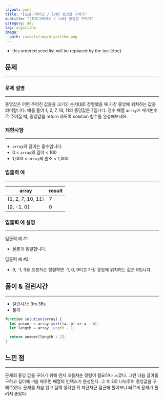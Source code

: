 ```yaml
---
layout: post
title: "[프로그래머스 / lv0] 중앙값 구하기"
subtitle: "[프로그래머스 / lv0] 중앙값 구하기"
category: dev
tag: algorithm
image:
  path: /assets/img/algorithm.png
---
```


<!-- prettier-ignore -->
* this ordered seed list will be replaced by the toc
{:toc}

## 문제

---

### **문제 설명**

---

중앙값은 어떤 주어진 값들을 크기의 순서대로 정렬했을 때 가장 중앙에 위치하는 값을 의미합니다. 예를 들어 1, 2, 7, 10, 11의 중앙값은 7입니다. 정수 배열 `array`가 매개변수로 주어질 때, 중앙값을 return 하도록 solution 함수를 완성해보세요.

### 제한사항

---

- `array`의 길이는 홀수입니다.
- 0 < `array`의 길이 < 100
- 1,000 < `array`의 원소 < 1,000

### 입출력 예

---

| array             | result |
| ----------------- | ------ |
| [1, 2, 7, 10, 11] | 7      |
| [9, -1, 0]        | 0      |

### 입출력 예 설명

---

입출력 예 #1

- 본문과 동일합니다.

입출력 예 #2

- 9, -1, 0을 오름차순 정렬하면 -1, 0, 9이고 가장 중앙에 위치하는 값은 0입니다.

## 풀이 & 걸린시간

---

- 걸린시간: 3m 36s
- 풀이

```jsx
function solution(array) {
  let answer = array.sort((a, b) => a - b);
  let length = array.length - 1;

  return answer[length / 2];
}
```

## 느낀 점

---

문제의 중앙 값을 구하기 위해 먼저 오름차순 정렬이 필요하다 느꼈다. 그런 다음 길이를 구하고 길이에 -1을 해주면 배열의 인덱스가 완성된다. 그 후 2로 나눠주어 중앙값을 구해주었다. 문제를 처음 읽고 살짝 생각한 뒤 차근차근 접근해 풀어보니 빠르게 문제가 풀려서 좋았다.
